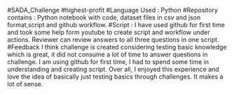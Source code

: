 #SADA_Challenge
#highest-profit
#Language Used : Python
#Repository contains : Python notebook with code, dataset files in csv and json format,script and github workflow.
#Script : I have used github for first time and took some help form youtube to create script and workflow under actions. Reviewer can review answers to all three questions in one script. 
#Feedback
I think challenge is created considering testing basic knowledge which is great, it did not consume a lot of time to answer questions in challenge. I am using github for first time, I had to spend some time in understanding and creating script. Over all, I enjoyed this experience and love the idea of basically just testing basics through challenges. It makes a lot of sense. 
